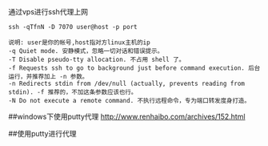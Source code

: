 通过vps进行ssh代理上网

```
ssh -qTfnN -D 7070 user@host -p port

说明: user是你的帐号,host指对方linux主机的ip
-q Quiet mode. 安静模式，忽略一切对话和错误提示。
-T Disable pseudo-tty allocation. 不占用 shell 了。
-f Requests ssh to go to background just before command execution. 后台运行，并推荐加上 -n 参数。
-n Redirects stdin from /dev/null (actually, prevents reading from stdin). -f 推荐的，不加这条参数应该也行。
-N Do not execute a remote command. 不执行远程命令，专为端口转发度身打造。
```

##windows下使用putty代理
http://www.renhaibo.com/archives/152.html


##使用putty进行代理

